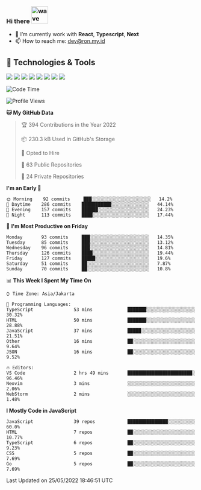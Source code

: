 ### Hi there <img src="https://i.ibb.co/q0Hx1KK/wave.gif" alt="wave" width="45px">

- 🌱 I’m currently work with **React**, **Typescript**, **Next**
- 📫 How to reach me: dev@ron.my.id

## 🔧 Technologies & Tools

![](https://img.shields.io/badge/OS-Linux-informational?style=flat&logo=linux&logoColor=white&color=2bbc8a)
![](https://img.shields.io/badge/OS-Windows-informational?style=flat&logo=windows&logoColor=white&color=2bbc8a)
![](https://img.shields.io/badge/Code-JavaScript-informational?style=flat&logo=javascript&logoColor=white&color=2bbc8a)
![](https://img.shields.io/badge/Code-Golang-informational?style=flat&logo=go&logoColor=white&color=2bbc8a)
![](https://img.shields.io/badge/Code-React-informational?style=flat&logo=react&logoColor=white&color=2bbc8a)
![](https://img.shields.io/badge/Code-Next-informational?style=flat&logo=next.js&logoColor=white&color=2bbc8a)
![](https://img.shields.io/badge/Shell-Bash-informational?style=flat&logo=gnu-bash&logoColor=white&color=2bbc8a)
![](https://img.shields.io/badge/Tools-Docker-informational?style=flat&logo=docker&logoColor=white&color=2bbc8a)

<!--START_SECTION:waka-->
![Code Time](http://img.shields.io/badge/Code%20Time-0%20secs-blue)

![Profile Views](http://img.shields.io/badge/Profile%20Views-6-blue)

**🐱 My GitHub Data** 

> 🏆 394 Contributions in the Year 2022
 > 
> 📦 230.3 kB Used in GitHub's Storage 
 > 
> 💼 Opted to Hire
 > 
> 📜 63 Public Repositories 
 > 
> 🔑 24 Private Repositories  
 > 
**I'm an Early 🐤** 

```text
🌞 Morning    92 commits     ███░░░░░░░░░░░░░░░░░░░░░░   14.2% 
🌆 Daytime    286 commits    ███████████░░░░░░░░░░░░░░   44.14% 
🌃 Evening    157 commits    ██████░░░░░░░░░░░░░░░░░░░   24.23% 
🌙 Night      113 commits    ████░░░░░░░░░░░░░░░░░░░░░   17.44%

```
📅 **I'm Most Productive on Friday** 

```text
Monday       93 commits     ███░░░░░░░░░░░░░░░░░░░░░░   14.35% 
Tuesday      85 commits     ███░░░░░░░░░░░░░░░░░░░░░░   13.12% 
Wednesday    96 commits     ███░░░░░░░░░░░░░░░░░░░░░░   14.81% 
Thursday     126 commits    ████░░░░░░░░░░░░░░░░░░░░░   19.44% 
Friday       127 commits    █████░░░░░░░░░░░░░░░░░░░░   19.6% 
Saturday     51 commits     ██░░░░░░░░░░░░░░░░░░░░░░░   7.87% 
Sunday       70 commits     ██░░░░░░░░░░░░░░░░░░░░░░░   10.8%

```


📊 **This Week I Spent My Time On** 

```text
⌚︎ Time Zone: Asia/Jakarta

💬 Programming Languages: 
TypeScript               53 mins             ███████░░░░░░░░░░░░░░░░░░   30.32% 
HTML                     50 mins             ███████░░░░░░░░░░░░░░░░░░   28.88% 
JavaScript               37 mins             █████░░░░░░░░░░░░░░░░░░░░   21.51% 
Other                    16 mins             ██░░░░░░░░░░░░░░░░░░░░░░░   9.64% 
JSON                     16 mins             ██░░░░░░░░░░░░░░░░░░░░░░░   9.52%

🔥 Editors: 
VS Code                  2 hrs 49 mins       ████████████████████████░   96.46% 
Neovim                   3 mins              ░░░░░░░░░░░░░░░░░░░░░░░░░   2.06% 
WebStorm                 2 mins              ░░░░░░░░░░░░░░░░░░░░░░░░░   1.48%

```

**I Mostly Code in JavaScript** 

```text
JavaScript               39 repos            ███████████████░░░░░░░░░░   60.0% 
HTML                     7 repos             ██░░░░░░░░░░░░░░░░░░░░░░░   10.77% 
TypeScript               6 repos             ██░░░░░░░░░░░░░░░░░░░░░░░   9.23% 
CSS                      5 repos             ██░░░░░░░░░░░░░░░░░░░░░░░   7.69% 
Go                       5 repos             ██░░░░░░░░░░░░░░░░░░░░░░░   7.69%

```



 Last Updated on 25/05/2022 18:46:51 UTC
<!--END_SECTION:waka-->
